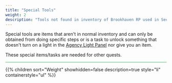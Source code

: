 ```yaml
---
title: "Special Tools"
weight: 2
description: "Tools not found in inventory of Brookhaven RP used in Secrets and Mysteries and how to get them."
---
```


Special tools are items that aren't in normal inventory and can only be obtained from doing specific steps or is a task to unlock something that doesn't turn on a light in the [Agency Light Panel](../../casebook/light_panel/) nor give you an item.

These special items/tasks are needed for other quests.

<hr style="background-color: #28b44c" size=8>

{{% children sort="Weight" showhidden=false description=true style="li" containerstyle="ul" %}}